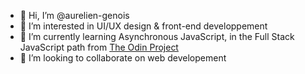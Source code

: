 - 👋 Hi, I’m @aurelien-genois
- 👀 I’m interested in UI/UX design & front-end developpement
- 🌱 I’m currently learning Asynchronous JavaScript, in the Full Stack JavaScript path from [The Odin Project](https://www.theodinproject.com/paths/full-stack-javascript/)
- 💞️ I’m looking to collaborate on web developement


<!---
- 📫 How to reach me ...
aurelien-genois/aurelien-genois is a ✨ special ✨ repository because its `README.md` (this file) appears on your GitHub profile.
You can click the Preview link to take a look at your changes.
--->
